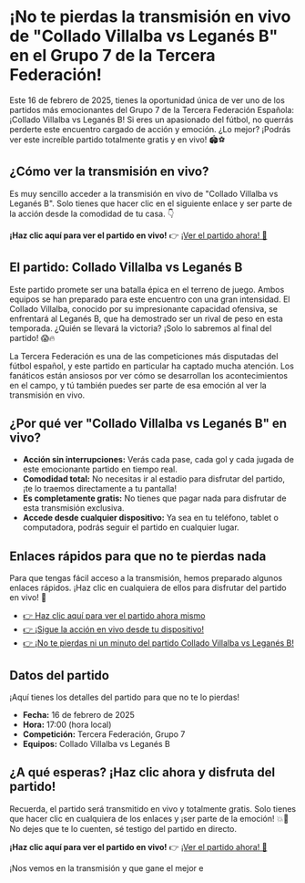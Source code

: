 # ¡No te pierdas la transmisión en vivo de "Collado Villalba vs Leganés B" en el Grupo 7 de la Tercera Federación!

Este 16 de febrero de 2025, tienes la oportunidad única de ver uno de los partidos más emocionantes del Grupo 7 de la Tercera Federación Española: ¡Collado Villalba vs Leganés B! Si eres un apasionado del fútbol, no querrás perderte este encuentro cargado de acción y emoción. ¿Lo mejor? ¡Podrás ver este increíble partido totalmente gratis y en vivo! 🏟️⚽

## ¿Cómo ver la transmisión en vivo?

Es muy sencillo acceder a la transmisión en vivo de "Collado Villalba vs Leganés B". Solo tienes que hacer clic en el siguiente enlace y ser parte de la acción desde la comodidad de tu casa. 👇

**¡Haz clic aquí para ver el partido en vivo!** 👉 [¡Ver el partido ahora! 🎥](https://tinyurl.com/livestreamfreeo?st=Collado+Villalba+vs+Legan%C3%A9s+B&si=gh)

## El partido: Collado Villalba vs Leganés B

Este partido promete ser una batalla épica en el terreno de juego. Ambos equipos se han preparado para este encuentro con una gran intensidad. El Collado Villalba, conocido por su impresionante capacidad ofensiva, se enfrentará al Leganés B, que ha demostrado ser un rival de peso en esta temporada. ¿Quién se llevará la victoria? ¡Solo lo sabremos al final del partido! 😱🔥

La Tercera Federación es una de las competiciones más disputadas del fútbol español, y este partido en particular ha captado mucha atención. Los fanáticos están ansiosos por ver cómo se desarrollan los acontecimientos en el campo, y tú también puedes ser parte de esa emoción al ver la transmisión en vivo.

## ¿Por qué ver "Collado Villalba vs Leganés B" en vivo?

- **Acción sin interrupciones:** Verás cada pase, cada gol y cada jugada de este emocionante partido en tiempo real.
- **Comodidad total:** No necesitas ir al estadio para disfrutar del partido, ¡te lo traemos directamente a tu pantalla!
- **Es completamente gratis:** No tienes que pagar nada para disfrutar de esta transmisión exclusiva.
- **Accede desde cualquier dispositivo:** Ya sea en tu teléfono, tablet o computadora, podrás seguir el partido en cualquier lugar.

## Enlaces rápidos para que no te pierdas nada

Para que tengas fácil acceso a la transmisión, hemos preparado algunos enlaces rápidos. ¡Haz clic en cualquiera de ellos para disfrutar del partido en vivo! 🎉

- [👉 Haz clic aquí para ver el partido ahora mismo](https://tinyurl.com/livestreamfreeo?st=Collado+Villalba+vs+Legan%C3%A9s+B&si=gh)
- [👉 ¡Sigue la acción en vivo desde tu dispositivo!](https://tinyurl.com/livestreamfreeo?st=Collado+Villalba+vs+Legan%C3%A9s+B&si=gh)
- [👉 ¡No te pierdas ni un minuto del partido Collado Villalba vs Leganés B!](https://tinyurl.com/livestreamfreeo?st=Collado+Villalba+vs+Legan%C3%A9s+B&si=gh)

## Datos del partido

¡Aquí tienes los detalles del partido para que no te lo pierdas!

- **Fecha:** 16 de febrero de 2025
- **Hora:** 17:00 (hora local)
- **Competición:** Tercera Federación, Grupo 7
- **Equipos:** Collado Villalba vs Leganés B

## ¿A qué esperas? ¡Haz clic ahora y disfruta del partido!

Recuerda, el partido será transmitido en vivo y totalmente gratis. Solo tienes que hacer clic en cualquiera de los enlaces y ¡ser parte de la emoción! 💥📲 No dejes que te lo cuenten, sé testigo del partido en directo.

**¡Haz clic aquí para ver el partido en vivo!** 👉 [¡Ver el partido ahora! 🎥](https://tinyurl.com/livestreamfreeo?st=Collado+Villalba+vs+Legan%C3%A9s+B&si=gh)

¡Nos vemos en la transmisión y que gane el mejor e
